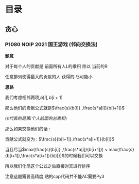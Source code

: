# 目录

## 贪心

### P1080 NOIP 2021 国王游戏 (邻向交换法)

**题意**

对于每个人的贡献是 前面所有人L的乘积  除以 当前的R

任意排列使得最大的贡献的人 获得的 尽可能小 


**思路**

我们考虑相邻两项,$b[i],b[i+1]$

那么他们的贡献公式就是$\frac{s}{b[i]} ,\frac{s*a[i]}{b[i+1]}$

$(s代表的是第i个人前面的总乘积)$

那么如果交换他们的话 : 

贡献公式就变为 : $\frac{s}{b[i+1]},\frac{s*a[i+1]}{b[i]}$


当且尽当$max(\frac{s}{b[i]} ,\frac{s*a[i]}{b[i+1]}) < max(\frac{s}{b[i+1]},\frac{s*a[i+1]}{b[i]})$的时候我们可以交换

所以我们化简这个公式之后直接对其进行排序

注意这题需要高精度,贴的cpp代码并不能AC需要Py3